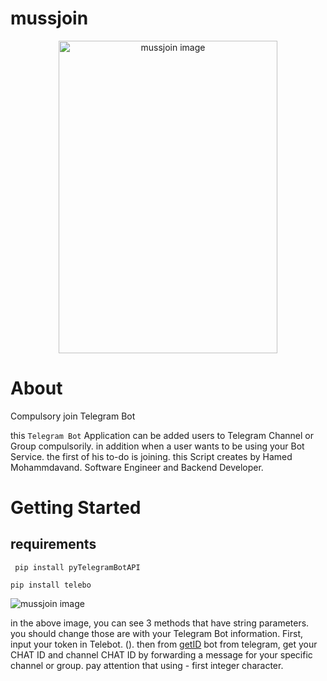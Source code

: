 # mussjoin

<p align="center">
<img src="https://github.com/h4medgit/mussjoin/blob/main/mussjoin.png"
     alt="mussjoin image" width="350" height="500">
</p>


# About
Compulsory join Telegram Bot

this `Telegram Bot` Application can be added users to Telegram Channel or Group compulsorily. in addition when a user wants to be using your Bot Service. the first of his to-do is joining. this Script creates by Hamed Mohammdavand. Software Engineer and Backend Developer.

# Getting Started
## requirements
``` pip install pyTelegramBotAPI```

```pip install telebo```

<img src="https://github.com/h4medgit/mussjoin/blob/main/Screenshot%202021-12-03%20064243.jpg"
     alt="mussjoin image">
     
in the above image, you can see 3 methods that have string parameters. you should change those are with your Telegram Bot information. First, input your token in Telebot. (). then from <a href="https://t.me/get_id_bot">getID</a> bot from telegram, get your CHAT ID and channel CHAT ID by forwarding a message for your specific channel or group. pay attention that using - first integer character.
